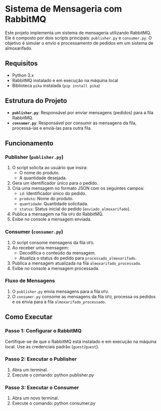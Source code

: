 # Sistema de Mensageria com RabbitMQ

Este projeto implementa um sistema de mensageria utilizando RabbitMQ. Ele é composto por dois scripts principais: `publisher.py` e `consumer.py`. O objetivo é simular o envio e processamento de pedidos em um sistema de almoxarifado.

## Requisitos

- Python 3.x
- RabbitMQ instalado e em execução na máquina local
- Biblioteca `pika` instalada (`pip install pika`)

## Estrutura do Projeto

- **`publisher.py`**: Responsável por enviar mensagens (pedidos) para a fila RabbitMQ.
- **`consumer.py`**: Responsável por consumir as mensagens da fila, processá-las e enviá-las para outra fila.

## Funcionamento

### Publisher (`publisher.py`)

1. O script solicita ao usuário que insira:
   - O nome do produto.
   - A quantidade desejada.
2. Gera um identificador único para o pedido.
3. Cria uma mensagem no formato JSON com os seguintes campos:
   - `id`: Identificador único do pedido.
   - `produto`: Nome do produto.
   - `quantidade`: Quantidade solicitada.
   - `status`: Status inicial do pedido (`enviado_almoxarifado`).
4. Publica a mensagem na fila `UFU` do RabbitMQ.
5. Exibe no console a mensagem enviada.

### Consumer (`consumer.py`)

1. O script consome mensagens da fila `UFU`.
2. Ao receber uma mensagem:
   - Decodifica o conteúdo da mensagem.
   - Atualiza o status do pedido para `processado_almoxarifado`.
3. Publica a mensagem atualizada na fila `almoxarifado_processado`.
4. Exibe no console a mensagem processada.

### Fluxo de Mensagens

1. O `publisher.py` envia mensagens para a fila `UFU`.
2. O `consumer.py` consome as mensagens da fila `UFU`, processa os pedidos e os envia para a fila `almoxarifado_processado`.

## Como Executar

### Passo 1: Configurar o RabbitMQ

Certifique-se de que o RabbitMQ está instalado e em execução na máquina local. Use as credenciais padrão (`guest`/`guest`).

### Passo 2: Executar o Publisher

1. Abra um terminal.
2. Execute o comando:
   python publisher.py

### Passo 3: Executar o Consumer

1. Abra um novo terminal.
2. Execute o comando:
   python consumer.py